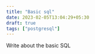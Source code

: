 ```yaml
---
title: "Basic sql"
date: 2023-02-05T13:04:29+05:30
draft: true
tags: ["postgresql"]
---
```


Write about the basic SQL